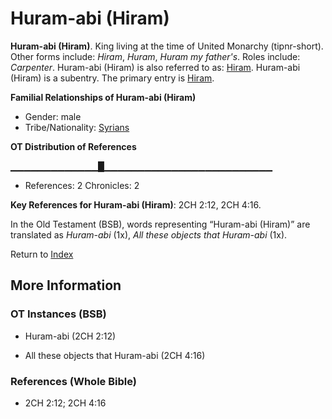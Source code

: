 # Huram-abi (Hiram)
**Huram-abi (Hiram)**. 
King living at the time of United Monarchy (tipnr-short). 
Other forms include: 
*Hiram*, *Huram*, *Huram my father's*. 
Roles include: 
_Carpenter_. 
Huram-abi (Hiram) is also referred to as: 
[Hiram](Hiram.2.md). 
Huram-abi (Hiram) is a subentry. The primary entry is 
[Hiram](Hiram.2.md). 




**Familial Relationships of Huram-abi (Hiram)**


* Gender: male
* Tribe/Nationality: [Syrians](../../../groups/md/acai/Syria.md)


**OT Distribution of References**

▁▁▁▁▁▁▁▁▁▁▁▁▁█▁▁▁▁▁▁▁▁▁▁▁▁▁▁▁▁▁▁▁▁▁▁▁▁▁
* References: 2 Chronicles: 2



**Key References for Huram-abi (Hiram)**: 
2CH 2:12, 2CH 4:16. 


In the Old Testament (BSB), words representing “Huram-abi (Hiram)” are translated as 
*Huram-abi* (1x), *All these objects that Huram-abi* (1x). 




Return to [Index](00-Index.md)

## More Information

### OT Instances (BSB)

* Huram-abi (2CH 2:12)

* All these objects that Huram-abi (2CH 4:16)



### References (Whole Bible)

* 2CH 2:12; 2CH 4:16



